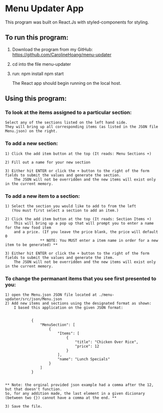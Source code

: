# Menu Updater App

This program was built on React.Js with styled-components for styling.

## To run this program:

1) Download the program from my GitHub: https://github.com/CarolineHoang/menu-updater

2) cd into the file menu-updater

3) run:         npm install
                npm start

    The React app should begin running on the local host.



## Using this program:

### To look at the items assigned to a particular section:

    Select any of the sections listed on the left hand side. 
    They will bring up all corresponding items (as listed in the JSON file Menu.json) on the right.





### To add a new section:

    1) Click the add item button at the top (It reads: Menu Sections +)

    2) Fill out a name for your new section

    3) Either hit ENTER or click the + button to the right of the form fields to submit the values and generate the section.
        The JSON will not be overridden and the new items will exist only in the current memory.





### To add a new item to a section:

    1) Select the section you would like to add to from the left
       (You must first select a section to add an item.)

    2) Click the add item button at the top (It reads: Section Items +)
        This will bring up a pop up that will prompt you to enter a name for the new food item
        and a price. (If you leave the price blank, the price will default 0
                    ** NOTE: You MUST enter a item name in order for a new item to be generated) **
                     
    3) Either hit ENTER or click the + button to the right of the form fields to submit the values and generate the item.
        The JSON will not be overridden and the new items will exist only in the current memory.




### To change the permanant items that you see first presented to you:

    1) open the Menu.json JSON file located at ./menu-updater/src/json/Menu.json
    2) Add new items and sections using the designated format as shown:
        I based this application on the given JSON format:

```

            {
                "MenuSection": [
                    {
                        "Items": [
                            {
                                "title": "Chicken Over Rice",
                                "price": 12
                            }
                        ],
                        "name": "Lunch Specials"
                    }
                ]
            }
                    
```
    ** Note: the orginal provided json example had a comma after the 12, but that doesn't function. 
    So, for any addition made, the last element in a given dicionary (between two {}) cannot have a comma at the end. **

    3) Save the file.